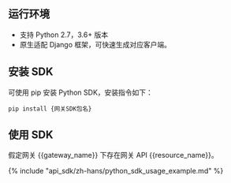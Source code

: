 ## 运行环境

- 支持 Python 2.7，3.6+ 版本
- 原生适配 Django 框架，可快速生成对应客户端。

## 安装 SDK

可使用 pip 安装 Python SDK，安装指令如下：

```
pip install {网关SDK包名}
```

## 使用 SDK

假定网关 {{gateway_name}} 下存在网关 API {{resource_name}}。


{% include "api_sdk/zh-hans/python_sdk_usage_example.md" %}
